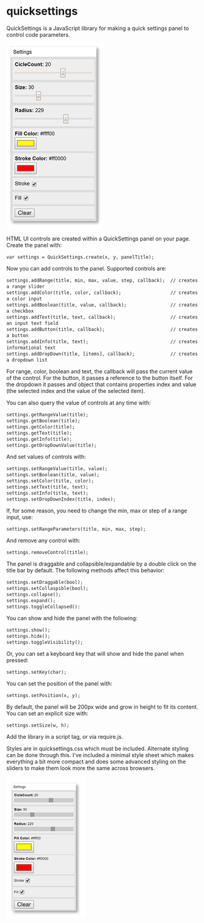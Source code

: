 # quicksettings
QuickSettings is a JavaScript library for making a quick settings panel to control code parameters.

![QuickSettings Panel](images/chrome_pc.png)

HTML UI controls are created within a QuickSettings panel on your page. Create the panel with:

    var settings = QuickSettings.create(x, y, panelTitle);

Now you can add controls to the panel. Supported controls are:

    settings.addRange(title, min, max, value, step, callback);  // creates a range slider
    settings.addColor(title, color, callback);                  // creates a color input
    settings.addBoolean(title, value, callback);                // creates a checkbox
    settings.addText(title, text, callback);                    // creates an input text field
    settings.addButton(title, callback);                        // creates a button
    settings.addInfo(title, text);                              // creates informational text
    settings.addDropDown(title, [items], callback);             // creates a dropdown list

For range, color, boolean and text, the callback will pass the current value of the control. For the button, it passes a reference to the button itself. For the dropdown it passes and object that contains properties index and value (the selected index and the value of the selected item).

You can also query the value of controls at any time with:

    settings.getRangeValue(title);
    settings.getBoolean(title);
    settings.getColor(title);
    settings.getText(title);
    settings.getInfo(title);
    settings.getDropDownValue(title);
    
And set values of controls with:

    settings.setRangeValue(title, value);
    settings.setBoolean(title, value);
    settings.setColor(title, color);
    settings.setText(title, text);
    settings.setInfo(title, text);
    settings.setDropDownIndex(title, index);
    
If, for some reason, you need to change the min, max or step of a range input, use:

    settings.setRangeParameters(title, min, max, step);
    
And remove any control with:

    settings.removeControl(title);

The panel is draggable and collapsible/expandable by a double click on the title bar by default. The following methods affect this behavior:

    settings.setDraggable(bool);
    settings.setCollaspible(bool);
    settings.collapse();
    settings.expand();
    settings.toggleCollapsed():

You can show and hide the panel with the following:

    settings.show();
    settings.hide();
    settings.toggleVisibility();
  
Or, you can set a keyboard key that will show and hide the panel when pressed:

    settings.setKey(char);
  
You can set the position of the panel with:

    settings.setPosition(x, y);

By default, the panel will be 200px wide and grow in height to fit its content. You can set an explicit size with:

    settings.setSize(w, h);

Add the library in a script tag, or via require.js.

Styles are in quicksettings.css which must be included. Alternate styling can be done through this. I've included a minimal style sheet which makes everything a bit more compact and does some advanced styling on the sliders to make them look more the same across browsers.

![Minimal Style](images/chrome_pc_minimal.png)
